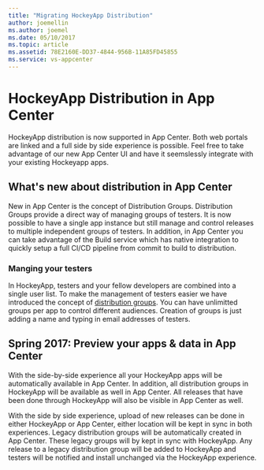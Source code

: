 ```yaml
---
title: "Migrating HockeyApp Distribution"
author: joemellin
ms.author: joemel
ms.date: 05/10/2017
ms.topic: article
ms.assetid: 78E2160E-DD37-4844-956B-11A85FD45855
ms.service: vs-appcenter
---
```


# HockeyApp Distribution in App Center

HockeyApp distribution is now supported in App Center. Both web portals are linked and a full side by side experience is possible. Feel free to take advantage of our new App Center UI and have it seemslessly integrate with your existing Hockeyapp apps.

## What's new about distribution in App Center

New in App Center is the concept of Distribution Groups. Distribution Groups provide a direct way of managing groups of testers. It is now possible to have a single app instance but still manage and control releases to multiple independent groups of testers. In addition, in App Center you can take advantage of the Build service which has native integration to quickly setup a full CI/CD pipeline from commit to build to distribution.

### Manging your testers

In HockeyApp, testers and your fellow developers are combined into a single user list. To make the management of testers easier we have introduced the concept of [distribution groups][dist-groups]. You can have unlimitted groups per app to control different audiences. Creation of groups is just adding a name and typing in email addresses of testers.

## Spring 2017: Preview your apps & data in App Center

With the side-by-side experience all your HockeyApp apps will be automatically available in App Center. In addition, all distribution groups in HockeyApp will be available as well in App Center. All releases that have been done through HockeyApp will also be visible in App Center as well.

With the side by side experience, upload of new releases can be done in either HockeyApp or App Center, either location will be kept in sync in both experiences. Legacy distribution groups will be automatically created in App Center. These legacy groups will by kept in sync with HockeyApp. Any release to a legacy distribution group will be added to HockeyApp and testers will be notified and install unchanged via the HockeyApp experience.

[dist-groups]: ~/distribution/groups.md
